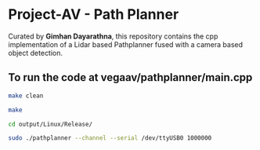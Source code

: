 # Project-AV - Path Planner

Curated by **Gimhan Dayarathna**, this repository contains the cpp implementation of a Lidar based Pathplanner fused with a camera based object detection.

## To run the code at vegaav/pathplanner/main.cpp

```bash
make clean
```
```bash
make
```
```bash
cd output/Linux/Release/
```
```bash
sudo ./pathplanner --channel --serial /dev/ttyUSB0 1000000
```
    
    
    
    
